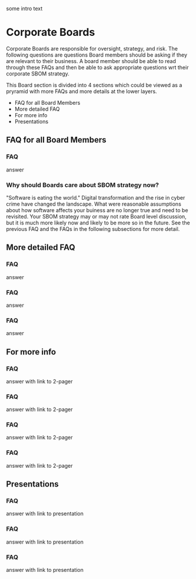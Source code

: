 some intro text

# Corporate Boards

Corporate Boards are responsible for oversight, strategy, and risk. 
The following questions are questions Board members should be asking if they are relevant to their business. 
A board member should be able to read through these FAQs and then be able to ask appropriate questions wrt their corporate SBOM strategy.

This Board section is divided into 4 sections which could be viewed as a pryramid with more FAQs and more details at the lower layers.
* FAQ for all Board Members
* More detailed FAQ
* For more info
* Presentations

## FAQ for all Board Members

### FAQ
answer

### Why should Boards care about SBOM strategy now?
"Software is eating the world." 
Digital transformation and the rise in cyber crime have changed the landscape. 
What were reasonable assumptions about how software affects your buiness 
are no longer true and need to be revisited. 
Your SBOM strategy may or may not rate Board level discussion, 
but it is much more likely now and likely to be more so in the future. 
See the previous FAQ and the FAQs in the following subsections for more detail.

## More detailed FAQ

### FAQ
answer

### FAQ
answer

### FAQ
answer

## For more info

### FAQ
answer with link to 2-pager

### FAQ
answer with link to 2-pager

### FAQ
answer with link to 2-pager

### FAQ
answer with link to 2-pager

## Presentations

### FAQ
answer with link to presentation

### FAQ
answer with link to presentation

### FAQ
answer with link to presentation


